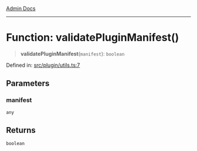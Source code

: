 [Admin Docs](/)

---

# Function: validatePluginManifest()

> **validatePluginManifest**(`manifest`): `boolean`

Defined in: [src/plugin/utils.ts:7](https://github.com/PalisadoesFoundation/talawa-admin/blob/main/src/plugin/utils.ts#L7)

## Parameters

### manifest

`any`

## Returns

`boolean`
